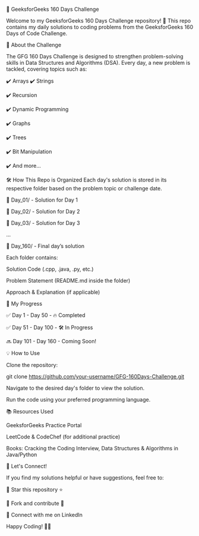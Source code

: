 🚀 GeeksforGeeks 160 Days Challenge

Welcome to my GeeksforGeeks 160 Days Challenge repository! 🎯 This repo contains my daily solutions to coding problems from the GeeksforGeeks 160 Days of Code Challenge.

📌 About the Challenge

The GFG 160 Days Challenge is designed to strengthen problem-solving skills in Data Structures and Algorithms (DSA). Every day, a new problem is tackled, covering topics such as:

✔️ Arrays
✔️ Strings

✔️ Recursion

✔️ Dynamic Programming

✔️ Graphs

✔️ Trees

✔️ Bit Manipulation

✔️ And more...

🛠 How This Repo is Organized
Each day's solution is stored in its respective folder based on the problem topic or challenge date.

📂 Day_01/ - Solution for Day 1

📂 Day_02/ - Solution for Day 2

📂 Day_03/ - Solution for Day 3

...

📂 Day_160/ - Final day’s solution

Each folder contains:

Solution Code (.cpp, .java, .py, etc.)

Problem Statement (README.md inside the folder)

Approach & Explanation (if applicable)

🚀 My Progress

✅ Day 1 - Day 50 - 🔥 Completed

✅ Day 51 - Day 100 - 🛠 In Progress

🔜 Day 101 - Day 160 - Coming Soon!

💡 How to Use

Clone the repository:

git clone https://github.com/your-username/GFG-160Days-Challenge.git

Navigate to the desired day's folder to view the solution.

Run the code using your preferred programming language.

📚 Resources Used

GeeksforGeeks Practice Portal

LeetCode & CodeChef (for additional practice)

Books: Cracking the Coding Interview, Data Structures & Algorithms in Java/Python

🎯 Let's Connect!

If you find my solutions helpful or have suggestions, feel free to:

🔹 Star this repository ⭐

🔹 Fork and contribute 🔄

🔹 Connect with me on LinkedIn

Happy Coding! 🚀🔥
